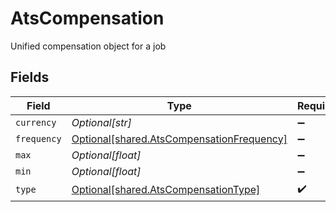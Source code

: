 # AtsCompensation

Unified compensation object for a job


## Fields

| Field                                                                                            | Type                                                                                             | Required                                                                                         | Description                                                                                      |
| ------------------------------------------------------------------------------------------------ | ------------------------------------------------------------------------------------------------ | ------------------------------------------------------------------------------------------------ | ------------------------------------------------------------------------------------------------ |
| `currency`                                                                                       | *Optional[str]*                                                                                  | :heavy_minus_sign:                                                                               | N/A                                                                                              |
| `frequency`                                                                                      | [Optional[shared.AtsCompensationFrequency]](undefined/models/shared/atscompensationfrequency.md) | :heavy_minus_sign:                                                                               | N/A                                                                                              |
| `max`                                                                                            | *Optional[float]*                                                                                | :heavy_minus_sign:                                                                               | N/A                                                                                              |
| `min`                                                                                            | *Optional[float]*                                                                                | :heavy_minus_sign:                                                                               | N/A                                                                                              |
| `type`                                                                                           | [Optional[shared.AtsCompensationType]](undefined/models/shared/atscompensationtype.md)           | :heavy_check_mark:                                                                               | N/A                                                                                              |